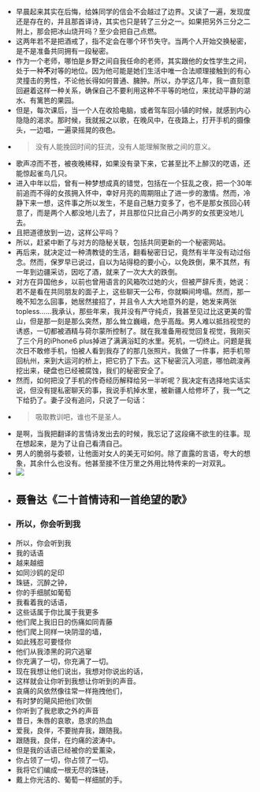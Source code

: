- 早晨起来其实在后悔，给姝同学的信会不会越过了边界。又读了一遍，发现度还是存在的，并且那首译诗，其实也只是转了三分之一。如果把另外三分之二附上，那会把冰山烧开吗？至少会把自己点燃。
- 这两年若不是把酒戒了，指不定会在哪个环节失守。当两个人开始交换秘密，是不是准备共同拥有一段秘密。
- 作为一个老师，哪怕是乡野之间自我任命的老师，其实跟他的女性学生之间，处于一种**不**对等的地位。因为他可能是她们生活中唯一合法顺理接触到的有心灵撞击的男性，不论他长得如何普通、臃肿。所以，办学这几年，我一直刻意回避着这样一种关系，确保自己不要利用这种不平等的地位，来扰动平静的湖水、有篱笆的果园。
- 但是，每次课后，当一个人在收拾电脑，或者驾车回小镇的时候，就感到内心隐隐的渴求。那时候，我就报之以歌，在晚风中，在夜路上，打开手机的摄像头，一边唱，一遍录摇晃的夜色。
- > 没有人能挽回时间的狂流，没有人能理解聚散之间的意义。
- 歌声凉而不苍，被夜晚稀释，如果没有录下来，它甚至比不上醉汉的呓语，还能惊起雀鸟几只。
- 进入中年以后，曾有一种梦想成真的错觉，包括在一个狂乱之夜，把一个30年前追而不得的女孩拥入怀中，幸好月亮的周期阻止了进一步的激情。然而，冷静下来一想，这件事之所以发生，不是自己魅力变多了，也不是那女孩回心转意了，而是两个人都没地儿去了，并且那位只比自己小两岁的女孩更没地儿去。
- 且把道德放到一边，这样公平吗？
- 所以，赶紧中断了与对方的隐秘关联，包括共同更新的一个秘密网站。
- 再后来，就决定过一种清教徒的生活，翻看秘密日记，竟然有半年没有动过俗念。然而，保罗早已说过，自以为站得稳的要小心，以免跌倒，果不其然，有一年到边疆采访，因吃了酒，就来了一次大大的跌倒。
- 对方在异国他乡，以前也曾用语言的风箱吹过她的火，但被严辞斥责，她说：若不是看在共同朋友的面子上，这些聊天一公布，你就瞬间垮塌。然而，那一晚不知怎么回事，她居然接招了，并且令人大大地意外的是，她发来两张topless……我承认，那些年来，我并没有严守纯贞，我甚至见过比这更美的雪山，但是那一刻是那么突然，那么耸立巍峨，危乎高哉。男人难以抵挡视觉的诱惑，一切都被酒精与荷尔蒙所控制了。就在我准备用视觉回复视觉，我刚买了三个月的iPhone6 plus掉进了满满浴缸的水里。死机，一切终止。问题是我次日不敢修手机，怕被人看到我存了的那几张照片。我做了一件事，把手机带回杭州，来到大运河的桥上，把它扔了下去。这下秘密沉入河底，哪怕疏浚再挖出来，硬盘也已经被腐蚀，我们的秘密安全了。
- 然而，如何把没了手机的传奇经历解释给另一半听呢？我决定有选择地实话实说，但没有提私密聊天的事，我说手机掉水里，被新疆人给修坏了，我一气之下给扔了。妻子没有追问，只说了一句话：
- > 吸取教训吧，谁也不是圣人。
- 是啊，当我把翻译的言情诗发出去的时候，我忘记了这段痛不欲生的往事。现在想起来，是为了让自己看清自己。
- 男人的脆弱与委顿，让他面对女人的美无可如何。除了直露的言语，夸大的想象，其余什么也没有。他甚至接不住万里之外用比特传来的一对双乳。
- ![](./_image/2020-11-09/rose-bee.jpeg)
- ## 聂鲁达《二十首情诗和一首绝望的歌》
- ### 所以，你会听到我
- 所以，你会听到我
- 我的话语
- 越来越细
- 如同沙鸥的足印
- 珠链，沉醉之钟，
- 你的手细腻如葡萄
- 我看着我的话语，
- 这些话属于你比属于我更多
- 他们爬上我旧日的伤痛如同青藤
- 他们爬上同样一块阴湿的墙，
- 如此残忍可要怪你
- 他们从我漆黑的洞穴逃窜
- 你充满了一切，你充满了一切。
- 现在我想让他们说出，我想对你说出的话，
- 这样就会让你听到我想让你听到的声音。
- 哀痛的风依然像往常一样拖拽他们，
- 有时梦的飓风把他们吹倒
- 你听到了我悲歌之外的声音
- 昔日，朱唇的哀歌，恳求的热血
- 爱我，良伴，不要抛弃我，跟随我。
- 跟随我，良伴，在灼痛的波涛中。
- 但是我的话语已经被你的爱薰染，
- 你占领了一切，你占领了一切。
- 我将它们编成一根无尽的珠链，
- 戴上你光洁的、葡萄一样细腻的手。
